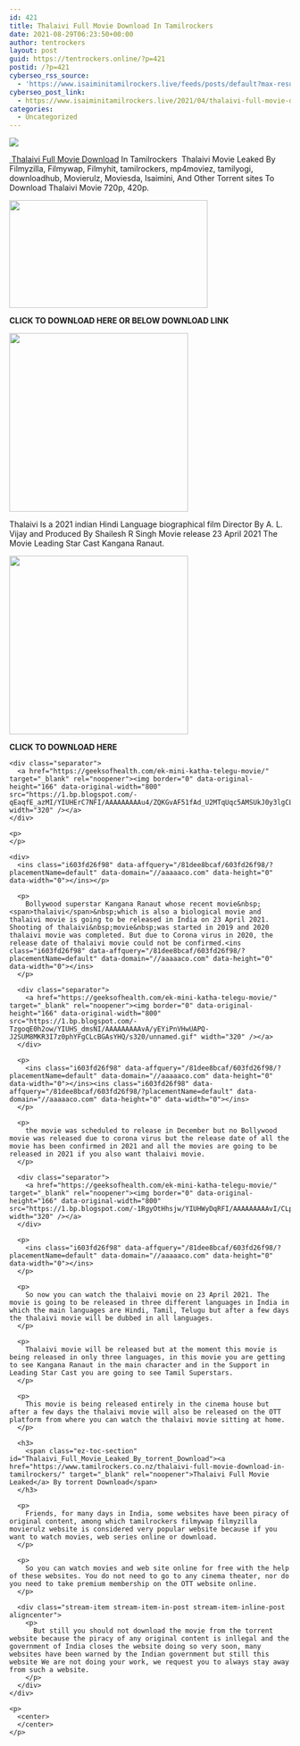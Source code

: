 ```yaml
---
id: 421
title: Thalaivi Full Movie Download In Tamilrockers
date: 2021-08-29T06:23:50+00:00
author: tentrockers
layout: post
guid: https://tentrockers.online/?p=421
postid: /?p=421
cyberseo_rss_source:
  - 'https://www.isaiminitamilrockers.live/feeds/posts/default?max-results=150&start-index=1'
cyberseo_post_link:
  - https://www.isaiminitamilrockers.live/2021/04/thalaivi-full-movie-download-in.html
categories:
  - Uncategorized
---
```

<div class="media_block">
  <img src="https://1.bp.blogspot.com/-HInmElGq6Ds/YIUEKY0w8QI/AAAAAAAAAuk/y-ENmJd2law2yvzvfE1QKB_MJrertdijACLcBGAsYHQ/s72-w355-h193-c/kangana-2.jpeg" class="media_thumbnail" />
</div>

<meta content="&nbsp; Thalaivi Full Movie Download In Tamilrockers&nbsp;&nbsp; Thalaivi Movie Leaked By Filmyzilla, Filmywap, Filmyhit, tamilrockers, mp4moviez, tamilyog..." name="twitter:description" />

  


<center>
</center>

[&nbsp;](https://www.tamilrockers.co.nz/thalaivi-full-movie-download-in-tamilrockers/)<span face="&quot;Source Sans Pro&quot;, &quot;Helvetica Neue&quot;, sans-serif"><a href="https://www.tamilrockers.co.nz/thalaivi-full-movie-download-in-tamilrockers/">Thalaivi Full Movie Download</a> In Tamilrockers&nbsp;&nbsp;</span><span face="&quot;Source Sans Pro&quot;, &quot;Helvetica Neue&quot;, sans-serif">Thalaivi Movie Leaked By Filmyzilla, Filmywap, Filmyhit, tamilrockers, mp4moviez, tamilyogi, downloadhub, Movierulz, Moviesda, Isaimini, And Other Torrent sites To Download Thalaivi Movie 720p, 420p.</span>

<ins class="y75017219b8" data-affquery="/0792dd950e/75017219b8/?placementName=default" data-domain="//aaaaaco.com" data-height="250" data-width="300"></ins>

<div class="separator">
  <a href="https://1.bp.blogspot.com/-HInmElGq6Ds/YIUEKY0w8QI/AAAAAAAAAuk/y-ENmJd2law2yvzvfE1QKB_MJrertdijACLcBGAsYHQ/s1200/kangana-2.jpeg"><img loading="lazy" border="0" data-original-height="667" data-original-width="1200" height="193" src="https://1.bp.blogspot.com/-HInmElGq6Ds/YIUEKY0w8QI/AAAAAAAAAuk/y-ENmJd2law2yvzvfE1QKB_MJrertdijACLcBGAsYHQ/w355-h193/kangana-2.jpeg" width="355" /></a>
</div>

<span face="&quot;Source Sans Pro&quot;, &quot;Helvetica Neue&quot;, sans-serif"><b>CLICK TO DOWNLOAD HERE OR BELOW DOWNLOAD LINK</b></span>

<div class="separator">
  <a href="https://bit.ly/3uVypm7" target="_blank" rel="noopener"><img border="0" data-original-height="166" data-original-width="800" src="https://1.bp.blogspot.com/-cO1POcEfekM/YIUG-SYJS7I/AAAAAAAAAu0/wYg0Kec3KFsqMKniJa70OXzIcz0P2CMXgCLcBGAsYHQ/s320/unnamed.gif" width="320" /></a>
</div>



<div>
  <ins class="i603fd26f98" data-affquery="/81dee8bcaf/603fd26f98/?placementName=default" data-domain="//aaaaaco.com" data-height="0" data-width="0"></ins></p> 
  
  <p>
    Thalaivi Is a 2021 indian Hindi Language biographical film Director By A. L. Vijay and Produced By Shailesh R Singh Movie release 23 April 2021 The Movie Leading Star Cast Kangana Ranaut.<ins class="y75017219b8" data-affquery="/0792dd950e/75017219b8/?placementName=default" data-domain="//aaaaaco.com" data-height="250" data-width="300"></ins>
  </p>
  
  <div class="separator">
    <a href="https://1.bp.blogspot.com/-M-1ea1fbFMw/YIUEnIRkRtI/AAAAAAAAAus/tDFe3NrUXME-KBdFGaVxzTPwyAHV-xgigCLcBGAsYHQ/s913/MV5BZjYwOGFhZTgtODBmMi00NjUyLTk5MDUtNmQ3NDhjNmE5OWI3XkEyXkFqcGdeQXVyMTI1NDAzMzM0._V1_.jpg"><img border="0" data-original-height="913" data-original-width="631" height="320" src="https://1.bp.blogspot.com/-M-1ea1fbFMw/YIUEnIRkRtI/AAAAAAAAAus/tDFe3NrUXME-KBdFGaVxzTPwyAHV-xgigCLcBGAsYHQ/s320/MV5BZjYwOGFhZTgtODBmMi00NjUyLTk5MDUtNmQ3NDhjNmE5OWI3XkEyXkFqcGdeQXVyMTI1NDAzMzM0._V1_.jpg" /></a>
  </div>
  
  <p>
    <span face="&quot;Source Sans Pro&quot;, &quot;Helvetica Neue&quot;, sans-serif"><b>CLICK TO DOWNLOAD HERE&nbsp;</b></span><br /><ins class="i603fd26f98" data-affquery="/81dee8bcaf/603fd26f98/?placementName=default" data-domain="//aaaaaco.com" data-height="0" data-width="0"></ins></div> 
    
    <div class="separator">
      <a href="https://geeksofhealth.com/ek-mini-katha-telegu-movie/" target="_blank" rel="noopener"><img border="0" data-original-height="166" data-original-width="800" src="https://1.bp.blogspot.com/-qEaqfE_azMI/YIUHErC7NFI/AAAAAAAAAu4/ZQKGvAF51fAd_U2MTqUqc5AMSUkJ0y3lgCLcBGAsYHQ/s320/unnamed.gif" width="320" /></a>
    </div>
    
    <p>
    </p>
    
    <div>
      <ins class="i603fd26f98" data-affquery="/81dee8bcaf/603fd26f98/?placementName=default" data-domain="//aaaaaco.com" data-height="0" data-width="0"></ins></p> 
      
      <p>
        Bollywood superstar Kangana Ranaut whose recent movie&nbsp;<span>thalaivi</span>&nbsp;which is also a biological movie and thalaivi movie is going to be released in India on 23 April 2021. Shooting of thalaivi&nbsp;movie&nbsp;was started in 2019 and 2020 thalaivi movie was completed. But due to Corona virus in 2020, the release date of thalaivi movie could not be confirmed.<ins class="i603fd26f98" data-affquery="/81dee8bcaf/603fd26f98/?placementName=default" data-domain="//aaaaaco.com" data-height="0" data-width="0"></ins>
      </p>
      
      <div class="separator">
        <a href="https://geeksofhealth.com/ek-mini-katha-telegu-movie/" target="_blank" rel="noopener"><img border="0" data-original-height="166" data-original-width="800" src="https://1.bp.blogspot.com/-TzgoqE0h2ow/YIUHS_dmsNI/AAAAAAAAAvA/yEYiPnVHwUAPQ-J2SUM8MKR3I7z0phYFgCLcBGAsYHQ/s320/unnamed.gif" width="320" /></a>
      </div>
      
      <p>
        <ins class="i603fd26f98" data-affquery="/81dee8bcaf/603fd26f98/?placementName=default" data-domain="//aaaaaco.com" data-height="0" data-width="0"></ins><ins class="i603fd26f98" data-affquery="/81dee8bcaf/603fd26f98/?placementName=default" data-domain="//aaaaaco.com" data-height="0" data-width="0"></ins>
      </p>
      
      <p>
        the movie was scheduled to release in December but no Bollywood movie was released due to corona virus but the release date of all the movie has been confirmed in 2021 and all the movies are going to be released in 2021 if you also want thalaivi movie.
      </p>
      
      <div class="separator">
        <a href="https://geeksofhealth.com/ek-mini-katha-telegu-movie/" target="_blank" rel="noopener"><img border="0" data-original-height="166" data-original-width="800" src="https://1.bp.blogspot.com/-1RgyOtHhsjw/YIUHWyDqRFI/AAAAAAAAAvI/CLp1IS4IDMYeBUMfCT8HNWGFZ8LV8iH2QCLcBGAsYHQ/s320/unnamed.gif" width="320" /></a>
      </div>
      
      <p>
        <ins class="i603fd26f98" data-affquery="/81dee8bcaf/603fd26f98/?placementName=default" data-domain="//aaaaaco.com" data-height="0" data-width="0"></ins>
      </p>
      
      <p>
        So now you can watch the thalaivi movie on 23 April 2021. The movie is going to be released in three different languages ​​in India in which the main languages ​​are Hindi, Tamil, Telugu but after a few days the thalaivi movie will be dubbed in all languages.
      </p>
      
      <p>
        Thalaivi movie will be released but at the moment this movie is being released in only three languages, in this movie you are getting to see Kangana Ranaut in the main character and in the Support in Leading Star Cast you are going to see Tamil Superstars.
      </p>
      
      <p>
        This movie is being released entirely in the cinema house but after a few days the thalaivi movie will also be released on the OTT platform from where you can watch the thalaivi movie sitting at home.
      </p>
      
      <h3>
        <span class="ez-toc-section" id="Thalaivi_Full_Movie_Leaked_By_torrent_Download"><a href="https://www.tamilrockers.co.nz/thalaivi-full-movie-download-in-tamilrockers/" target="_blank" rel="noopener">Thalaivi Full Movie Leaked</a> By torrent Download</span>
      </h3>
      
      <p>
        Friends, for many days in India, some websites have been piracy of original content, among which tamilrockers filmywap filmyzilla movierulz website is considered very popular website because if you want to watch movies, web series online or download.
      </p>
      
      <p>
        So you can watch movies and web site online for free with the help of these websites. You do not need to go to any cinema theater, nor do you need to take premium membership on the OTT website online.
      </p>
      
      <div class="stream-item stream-item-in-post stream-item-inline-post aligncenter">
        <p>
          But still you should not download the movie from the torrent website because the piracy of any original content is inllegal and the government of India closes the website doing so very soon, many websites have been warned by the Indian government but still this website We are not doing your work, we request you to always stay away from such a website.
        </p>
      </div>
    </div>
    
    <p>
      <center>
      </center>
    </p>